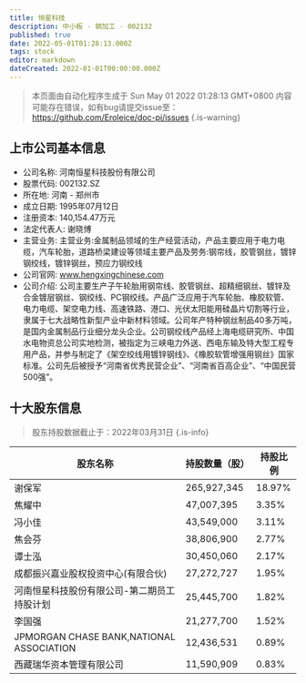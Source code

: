 ```yaml
---
title: 恒星科技
description: 中小板 - 钢加工 - 002132
published: true
date: 2022-05-01T01:28:13.000Z
tags: stock
editor: markdown
dateCreated: 2022-01-01T00:00:00.000Z
---
```


> 本页面由自动化程序生成于 Sun May 01 2022 01:28:13 GMT+0800
> 内容可能存在错误，如有bug请提交issue至：https://github.com/Eroleice/doc-pi/issues
{.is-warning}

## 上市公司基本信息
- 公司名称: 河南恒星科技股份有限公司
- 股票代码: 002132.SZ
- 所在地: 河南 - 郑州市
- 成立日期: 1995年07月12日
- 注册资本: 140,154.47万元
- 法定代表人: 谢晓博
- 主营业务: 主营业务:金属制品领域的生产经营活动，产品主要应用于电力电缆，汽车轮胎，道路桥梁建设等领域主要产品及劳务:钢帘线，胶管钢丝，镀锌钢绞线，镀锌钢丝，预应力钢绞线
- 公司官网: www.hengxingchinese.com
- 公司介绍: 公司主要生产子午轮胎用钢帘线、胶管钢丝、超精细钢丝、镀锌及合金镀层钢丝、钢绞线、PC钢绞线。产品广泛应用于汽车轮胎、橡胶软管、电力电缆、架空电力线、高速铁路、港口、光伏太阳能用硅晶片切割等行业，隶属于七大战略性新型产业中新材料领域。公司年产特种钢丝制品40多万吨，是国内金属制品行业细分龙头企业。公司钢绞线产品经上海电缆研究所、中国水电物资总公司实地检测，被指定为三峡电力外送、西电东输及特大型工程专用产品，并参与制定了《架空绞线用镀锌钢线》、《橡胶软管增强用钢丝》国家标准。公司先后被授予“河南省优秀民营企业”、“河南省百高企业”、“中国民营500强”。


## 十大股东信息
> 股东持股数据截止于：2022年03月31日
{.is-info}

| 股东名称 | 持股数量（股） | 持股比例 |
| --- | --- | --- |
| 谢保军 | 265,927,345 | 18.97% |
| 焦耀中 | 47,007,395 | 3.35% |
| 冯小佳 | 43,549,000 | 3.11% |
| 焦会芬 | 38,806,900 | 2.77% |
| 谭士泓 | 30,450,060 | 2.17% |
| 成都振兴嘉业股权投资中心(有限合伙) | 27,272,727 | 1.95% |
| 河南恒星科技股份有限公司-第二期员工持股计划 | 25,445,700 | 1.82% |
| 李国强 | 21,277,700 | 1.52% |
| JPMORGAN CHASE BANK,NATIONAL ASSOCIATION | 12,436,531 | 0.89% |
| 西藏瑞华资本管理有限公司 | 11,590,909 | 0.83% |




